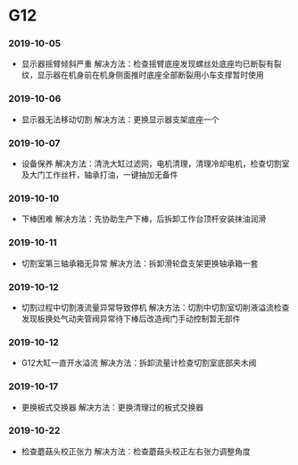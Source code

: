 ﻿# G12
### 2019-10-05
* 显示器摇臂倾斜严重 解决方法：检查摇臂底座发现螺丝处底座均已断裂有裂纹，显示器在机身前在机身侧面推时底座全部断裂用小车支撑暂时使用
### 2019-10-06
* 显示器无法移动切割 解决方法：更换显示器支架底座一个
### 2019-10-07
* 设备保养 解决方法：清洗大缸过滤网，电机清理，清理冷却电机，检查切割室及大门工作丝杆，轴承打油，一键抽加无备件
### 2019-10-10
* 下棒困难 解决方法：先协助生产下棒，后拆卸工作台顶杆安装抹油润滑
### 2019-10-11
* 切割室第三轴承箱无异常  解决方法：拆卸滑轮盘支架更换轴承箱一套
### 2019-10-12
* 切割过程中切割液流量异常导致停机 解决方法：切割中切割室切削液溢流检查发现板换处气动夹管阀异常待下棒后改造阀门手动控制暂无部件
### 2019-10-12
* G12大缸一直开水溢流 解决方法：拆卸流量计检查切割室底部夹木阀
### 2019-10-17
* 更换板式交换器  解决方法：更换清理过的板式交换器
### 2019-10-22
* 检查蘑菇头校正张力 解决方法：检查蘑菇头校正左右张力调整角度






































